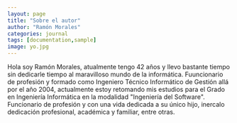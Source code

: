 ```yaml
---
layout: page
title: "Sobre el autor"
author: "Ramón Morales"
categories: journal
tags: [documentation,sample]
image: yo.jpg
---
```


Hola soy Ramón Morales, atualmente tengo 42 años y llevo bastante tiempo sin dedicarle tiempo al maravilloso mundo de la informática. Fuuncionario de profesión y formado como Ingeniero Técnico Informático de Gestión allá por el año 2004, actualmente estoy retomando mis estudios para el Grado en Ingeniería Informática en la modalidad "Ingeniería del Software". Funcionario de profesión y con una vida dedicada a su único hijo, inercalo dedicación profesional, académica y familiar, entre otras.

